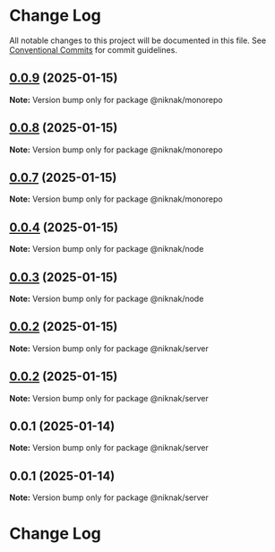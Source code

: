 # Change Log

All notable changes to this project will be documented in this file.
See [Conventional Commits](https://conventionalcommits.org) for commit guidelines.

## [0.0.9](https://github.com/TheNikNakCollective/NikNakPackages/compare/v0.0.8...v0.0.9) (2025-01-15)

**Note:** Version bump only for package @niknak/monorepo

## [0.0.8](https://github.com/TheNikNakCollective/NikNakPackages/compare/v0.0.7...v0.0.8) (2025-01-15)

**Note:** Version bump only for package @niknak/monorepo

## [0.0.7](https://github.com/TheNikNakCollective/NikNakServer/compare/v0.0.4...v0.0.7) (2025-01-15)

**Note:** Version bump only for package @niknak/monorepo

## [0.0.4](https://github.com/TheNikNakCollective/NikNakServer/compare/v0.0.3...v0.0.4) (2025-01-15)

**Note:** Version bump only for package @niknak/node

## [0.0.3](https://github.com/TheNikNakCollective/NikNakServer/compare/v0.0.2...v0.0.3) (2025-01-15)

**Note:** Version bump only for package @niknak/node

## [0.0.2](https://github.com/TheNikNakCollective/NikNakServer/compare/v0.0.1...v0.0.2) (2025-01-15)

**Note:** Version bump only for package @niknak/server

## [0.0.2](https://github.com/TheNikNakCollective/NikNakServer/compare/v0.0.1...v0.0.2) (2025-01-15)

**Note:** Version bump only for package @niknak/server

## 0.0.1 (2025-01-14)

**Note:** Version bump only for package @niknak/server

## 0.0.1 (2025-01-14)

**Note:** Version bump only for package @niknak/server

# Change Log
